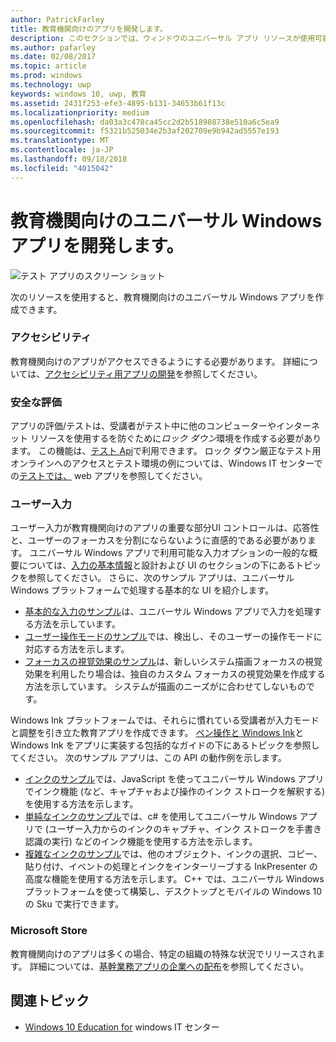 ```yaml
---
author: PatrickFarley
title: 教育機関向けのアプリを開発します。
description: このセクションでは、ウィンドウのユニバーサル アプリ リソースが使用可能な Windows 10 のプラットフォーム用の教育アプリを記述するについて説明します。
ms.author: pafarley
ms.date: 02/08/2017
ms.topic: article
ms.prod: windows
ms.technology: uwp
keywords: windows 10, uwp, 教育
ms.assetid: 2431f253-efe3-4895-b131-34653b61f13c
ms.localizationpriority: medium
ms.openlocfilehash: da03a3c478ca45cc2d2b518988738e510a6c5ea9
ms.sourcegitcommit: f5321b525034e2b3af202709e9b942ad5557e193
ms.translationtype: MT
ms.contentlocale: ja-JP
ms.lasthandoff: 09/18/2018
ms.locfileid: "4015042"
---
```

# <a name="develop-universal-windows-apps-for-education"></a>教育機関向けのユニバーサル Windows アプリを開発します。
![テスト アプリのスクリーン ショット](images/take-a-test-screen-small.png)

次のリソースを使用すると、教育機関向けのユニバーサル Windows アプリを作成できます。

### <a name="accessibility"></a>アクセシビリティ
教育機関向けのアプリがアクセスできるようにする必要があります。 詳細については、[アクセシビリティ用アプリの開発](https://developer.microsoft.com/windows/accessible-apps)を参照してください。


### <a name="secure-assessments"></a>安全な評価
アプリの評価/テストは、受講者がテスト中に他のコンピューターやインターネット リソースを使用するを防ぐために*ロック ダウン*環境を作成する必要があります。 この機能は、[テスト Api](take-a-test-api.md)で利用できます。 ロック ダウン厳正なテスト用オンラインへのアクセスとテスト環境の例については、Windows IT センターでの[テストでは、](https://technet.microsoft.com/edu/windows/take-tests-in-windows-10) web アプリを参照してください。

### <a name="user-input"></a>ユーザー入力
ユーザー入力が教育機関向けのアプリの重要な部分UI コントロールは、応答性と、ユーザーのフォーカスを分割にならないように直感的である必要があります。 ユニバーサル Windows アプリで利用可能な入力オプションの一般的な概要については、[入力の基本情報](https://docs.microsoft.com/windows/uwp/design/input/input-primer)と設計および UI のセクションの下にあるトピックを参照してください。 さらに、次のサンプル アプリは、ユニバーサル Windows プラットフォームで処理する基本的な UI を紹介します。
- [基本的な入力のサンプル](https://github.com/Microsoft/Windows-universal-samples/tree/master/Samples/BasicInput)は、ユニバーサル Windows アプリで入力を処理する方法を示しています。
- [ユーザー操作モードのサンプル](https://github.com/Microsoft/Windows-universal-samples/tree/master/Samples/UserInteractionMode)では、検出し、そのユーザーの操作モードに対応する方法を示します。
- [フォーカスの視覚効果のサンプル](https://github.com/Microsoft/Windows-universal-samples/tree/master/Samples/XamlFocusVisuals)は、新しいシステム描画フォーカスの視覚効果を利用したり場合は、独自のカスタム フォーカスの視覚効果を作成する方法を示しています。 システムが描画のニーズがに合わせてしないものです。

Windows Ink プラットフォームでは、それらに慣れている受講者が入力モードと調整を引き立た教育アプリを作成できます。 [ペン操作と Windows Ink](https://docs.microsoft.com/windows/uwp/design/input/pen-and-stylus-interactions)と Windows Ink をアプリに実装する包括的なガイドの下にあるトピックを参照してください。 次のサンプル アプリは、この API の動作例を示します。
- [インクのサンプル](https://github.com/Microsoft/Windows-universal-samples/tree/master/Samples/Ink)では、JavaScript を使ってユニバーサル Windows アプリでインク機能 (など、キャプチャおよび操作のインク ストロークを解釈する) を使用する方法を示します。
- [単純なインクのサンプル](https://github.com/Microsoft/Windows-universal-samples/tree/master/Samples/SimpleInk)では、c# を使用してユニバーサル Windows アプリで (ユーザー入力からのインクのキャプチャ、インク ストロークを手書き認識の実行) などのインク機能を使用する方法を示します。
- [複雑なインクのサンプル](https://github.com/Microsoft/Windows-universal-samples/tree/master/Samples/ComplexInk)では、他のオブジェクト、インクの選択、コピー、貼り付け、イベントの処理とインクをインターリーブする InkPresenter の高度な機能を使用する方法を示します。 C++ では、ユニバーサル Windows プラットフォームを使って構築し、デスクトップとモバイルの Windows 10 の Sku で実行できます。


### <a name="microsoft-store"></a>Microsoft Store
教育機関向けのアプリは多くの場合、特定の組織の特殊な状況でリリースされます。 詳細については、[基幹業務アプリの企業への配布](https://msdn.microsoft.com/windows/uwp/publish/distribute-lob-apps-to-enterprises)を参照してください。

## <a name="related-topics"></a>関連トピック
- [Windows 10 Education for](https://technet.microsoft.com/edu/windows/index) windows IT センター
